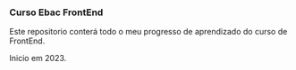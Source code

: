 ### Curso Ebac FrontEnd

Este repositorio conterá todo o meu progresso de aprendizado do curso de FrontEnd.
  
Inicio em 2023.